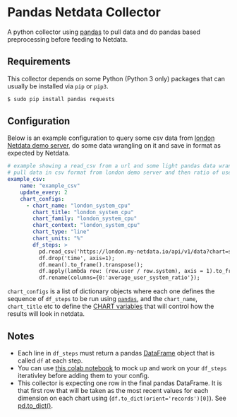 <!--
title: "Pandas"
custom_edit_url: https://github.com/netdata/netdata/edit/master/collectors/python.d.plugin/pandas/README.md
-->

# Pandas Netdata Collector

A python collector using [pandas](https://pandas.pydata.org/) to pull data and do pandas based preprocessing before feeding to Netdata.

## Requirements

This collector depends on some Python (Python 3 only) packages that can usually be installed via `pip` or `pip3`.

```bash
$ sudo pip install pandas requests
```

## Configuration

Below is an example configuration to query some csv data from [london Netdata demo server](http://london.my-netdata.io/#after=-420;before=0;=undefined;theme=slate;utc=Europe%2FLondon), do some data wrangling on it and save in format as expected by Netdata.

```yaml
# example showing a read_csv from a url and some light pandas data wrangling.
# pull data in csv format from london demo server and then ratio of user cpus over system cpu averaged over last 60 seconds.
example_csv:
    name: "example_csv"
    update_every: 2
    chart_configs:
      - chart_name: "london_system_cpu"
        chart_title: "london_system_cpu"
        chart_family: "london_system_cpu"
        chart_context: "london_system_cpu"
        chart_type: "line"
        chart_units: "%"
        df_steps: >
          pd.read_csv('https://london.my-netdata.io/api/v1/data?chart=system.cpu&format=csv&after=-60', storage_options={'User-Agent': 'netdata'});
          df.drop('time', axis=1);
          df.mean().to_frame().transpose();
          df.apply(lambda row: (row.user / row.system), axis = 1).to_frame();
          df.rename(columns={0:'average_user_system_ratio'});
```

`chart_configs` is a list of dictionary objects where each one defines the sequence of `df_steps` to be run using [`pandas`](https://pandas.pydata.org/), 
and the `chart_name`, `chart_title` etc to define the 
[CHART variables](https://learn.netdata.cloud/docs/agent/collectors/python.d.plugin#global-variables-order-and-chart) 
that will control how the results will look in netdata.

## Notes
  - Each line in `df_steps` must return a pandas [DataFrame](https://pandas.pydata.org/docs/reference/api/pandas.DataFrame.html) object that is called `df` at each step.
  - You can use [this colab notebook](https://colab.research.google.com/drive/1VYrddSegZqGtkWGFuiUbMbUk5f3rW6Hi?usp=sharing) to mock up and work on your `df_steps` iterativley before adding them to your config.
  - This collector is expecting one row in the final pandas DataFrame. It is that first row that will be taken as the most recent values for each dimension on each chart using (`df.to_dict(orient='records')[0]`). See [pd.to_dict()](https://pandas.pydata.org/docs/reference/api/pandas.DataFrame.to_dict.html).